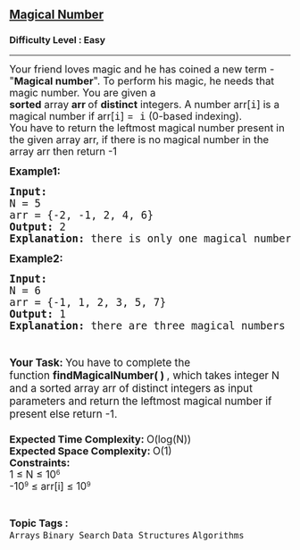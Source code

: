 <h2><a href="https://www.geeksforgeeks.org/problems/magical-number-1587115620/1?page=1&category=Arrays&difficulty=Easy&sortBy=difficulty">Magical Number</a></h2><h3>Difficulty Level : Easy</h3><hr><div class="problems_problem_content__Xm_eO"><p><span style="font-size: 18px;">Your friend loves magic and he has coined a new term - "<strong>Magical number</strong>". To perform his magic, he needs that magic number. You are given a <strong>sorted</strong>&nbsp;array&nbsp;<strong>arr&nbsp;</strong>of&nbsp;<strong>distinct</strong>&nbsp;integers. A number arr[<span style="font-family: terminal, monaco, monospace;">i</span>] is a magical number if arr[<span style="font-family: terminal, monaco, monospace;">i</span>] =<span style="font-family: terminal, monaco, monospace;">&nbsp;i</span>&nbsp;(0-based indexing).<br>You have to return the leftmost magical number present in the given array arr, if there is no magical number in the array arr then return -1<br></span></p>
<p><span style="font-size: 14pt;"><strong>Example1:</strong></span></p>
<pre><span style="font-size: 14pt;"><strong>Input:</strong>
N = 5<br>arr = {-2, -1, 2, 4, 6}
<strong>Output: </strong>2<br><strong>Explanation:</strong> there is only one magical number present at index <strong>2 </strong>because arr[2] = 2.<br></span></pre>
<p><strong><span style="font-size: 14pt;">Example2:</span></strong></p>
<pre><strong><span style="font-size: 14pt;">Input:</span></strong><span style="font-size: 14pt;"><br>N = 6<br>arr = {-1, 1, 2, 3, 5, 7}<br><strong>Output: </strong>1<br><strong>Explanation:</strong> there are three magical numbers 1,2 and 3 present in the array,so leftmost magical number is 1.  <br></span></pre>
<pre>&nbsp;</pre>
<p><span style="font-size: 14pt;"><strong>Your Task:&nbsp;</strong>You have to complete the function&nbsp;<strong>findMagicalNumber( )&nbsp;</strong>, which takes integer N and a sorted array arr of distinct integers as input parameters and return the leftmost magical number if present else return -1.&nbsp;<br><br></span><span style="font-size: 18px;"><strong>Expected Time Complexity:&nbsp;</strong>O(log(N))<br><strong>Expected Space Complexity:&nbsp;</strong>O(1)<br></span><strong style="font-size: 18px;">Constraints:<br></strong><span style="font-size: 18px;">1 ≤ N ≤ 10</span><sup>6<br></sup><span style="font-size: 18px;">-10</span><sup>9</sup><span style="font-size: 18px;">&nbsp;≤ arr[i] ≤ 10</span><sup>9</sup></p></div><br><p><span style=font-size:18px><strong>Topic Tags : </strong><br><code>Arrays</code>&nbsp;<code>Binary Search</code>&nbsp;<code>Data Structures</code>&nbsp;<code>Algorithms</code>&nbsp;